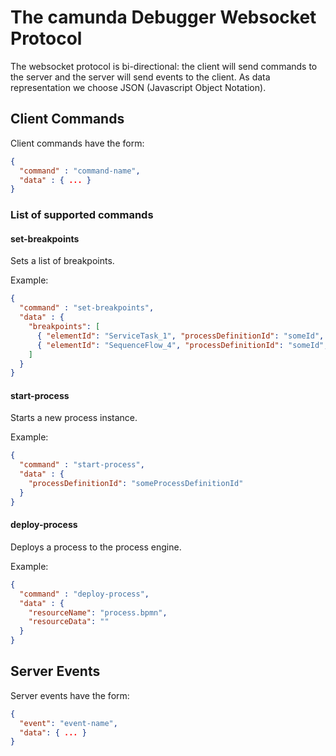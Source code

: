 # The camunda Debugger Websocket Protocol

The websocket protocol is bi-directional: the client will send commands to the server and the server will send events to the client. As data representation we choose JSON (Javascript Object Notation).

## Client Commands

Client commands have the form:

```json
{
  "command" : "command-name",
  "data" : { ... }
}
```

### List of supported commands

#### set-breakpoints

Sets a list of breakpoints.

Example:

```json
{
  "command" : "set-breakpoints",
  "data" : {
    "breakpoints": [
      { "elementId": "ServiceTask_1", "processDefinitionId": "someId",  "type": "BEFORE_ACTIVITY" },
      { "elementId": "SequenceFlow_4", "processDefinitionId": "someId", "type": "AT_TRANSITION" }
    ]
  }
}
```

#### start-process

Starts a new process instance.

Example:

```json
{
  "command" : "start-process",
  "data" : {
    "processDefinitionId": "someProcessDefinitionId"
  }
}
```
#### deploy-process

Deploys a process to the process engine.

Example:

```json
{
  "command" : "deploy-process",
  "data" : {
    "resourceName": "process.bpmn",
    "resourceData": ""
  }
}
```


## Server Events

Server events have the form:

```json
{
  "event": "event-name",
  "data": { ... }
}
```
